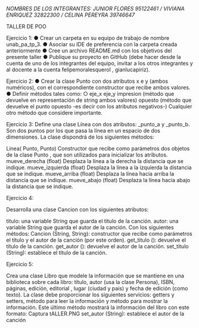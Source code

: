 *_NOMBRES DE LOS INTEGRANTES: JUNIOR FLORES 95122461 / VIVIANA ENRIQUEZ 32822300 / CELINA PEREYRA 39746647_*

TALLER DE POO

Ejercicio 1: ● Crear un carpeta en su equipo de trabajo de nombre unab_pa_tp_3. ● Asociar su IDE de preferencia con la carpeta creada anteriormente ● Cree un archivo README.md con los objetivos del presente taller ● Publique su proyecto en GitHub (debe hacer desde la cuenta de uno de los integrantes del equipo, invitar a los otros integrantes y al docente a la cuenta felipemoralesquerol , gianlucapiriz).

Ejercicio 2: ● Crear la clase Punto con dos atributos x e y (ambos numéricos), con el correspondiente constructor que recibe ambos valores. ● Definir métodos tales como: ○ eje_x eje_y impresion (método que devuelve en representación de string ambos valores) opuesto (método que devuelve el punto opuesto -es decir con los atributos negativos-) Cualquier otro método que considere importante.

Ejercicio 3: Define una clase Línea con dos atributos: _punto_a y _punto_b. Son dos puntos por los que pasa la línea en un espacio de dos dimensiones. La clase dispondrá de los siguientes métodos:

Linea( Punto, Punto) Constructor que recibe como parámetros dos objetos de la clase Punto , que son utilizados para inicializar los atributos.
mueve_derecha (float) Desplaza la línea a la derecha la distancia que se indique.
mueve_izquierda (float) Desplaza la línea a la izquierda la distancia que se indique.
mueve_arriba (float) Desplaza la línea hacia arriba la distancia que se indique.
mueve_abajo (float) Desplaza la línea hacia abajo la distancia que se indique.

Ejercicio 4:

Desarrolla una clase Cancion con los siguientes atributos:

titulo: una variable String que guarda el título de la canción.
autor: una variable String que guarda el autor de la canción. Con los siguientes métodos:
Cancion (String, String): constructor que recibe como parámetros el título y el autor de la canción (por este orden).
get_titulo (): devuelve el título de la canción.
get_autor (): devuelve el autor de la canción.
set_titulo (String): establece el título de la canción.

Ejercicio 5:

Crea una clase Libro que modele la información que se mantiene en una biblioteca sobre cada libro: título, autor (usa la clase Persona), ISBN, páginas, edición, editorial , lugar (ciudad y país) y fecha de edición (como texto). La clase debe proporcionar los siguientes servicios: getters y setters, método para leer la información y método para mostrar la información.
Este último método mostrará la información del libro con este formato: Captura tALLER.PNG
set_autor (String): establece el autor de la canción
